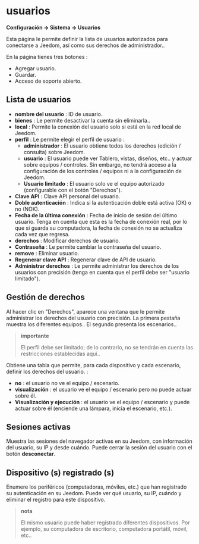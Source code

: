 # usuarios
**Configuración → Sistema → Usuarios**

Esta página le permite definir la lista de usuarios autorizados para conectarse a Jeedom, así como sus derechos de administrador..

En la página tienes tres botones :

- Agregar usuario.
- Guardar.
- Acceso de soporte abierto.

## Lista de usuarios

- **nombre del usuario** : ID de usuario.
- **bienes** : Le permite desactivar la cuenta sin eliminarla..
- **local** : Permite la conexión del usuario solo si está en la red local de Jeedom.
- **perfil** : Le permite elegir el perfil de usuario :
    - **administrador** : El usuario obtiene todos los derechos (edición / consulta) sobre Jeedom.
    - **usuario** : El usuario puede ver Tablero, vistas, diseños, etc.. y actuar sobre equipos / controles. Sin embargo, no tendrá acceso a la configuración de los controles / equipos ni a la configuración de Jeedom.
    - **Usuario limitado** : El usuario solo ve el equipo autorizado (configurable con el botón &quot;Derechos&quot;).
- **Clave API** : Clave API personal del usuario.
- **Doble autenticación** : Indica si la autenticación doble está activa (OK) o no (NOK).
- **Fecha de la última conexión** : Fecha de inicio de sesión del último usuario. Tenga en cuenta que esta es la fecha de conexión real, por lo que si guarda su computadora, la fecha de conexión no se actualiza cada vez que regresa.
- **derechos** : Modificar derechos de usuario.
- **Contraseña** : Le permite cambiar la contraseña del usuario.
- **remove** : Eliminar usuario.
- **Regenerar clave API** : Regenerar clave de API de usuario.
- **Administrar derechos** : Le permite administrar los derechos de los usuarios con precisión (tenga en cuenta que el perfil debe ser &quot;usuario limitado&quot;).

## Gestión de derechos

Al hacer clic en &quot;Derechos&quot;, aparece una ventana que le permite administrar los derechos del usuario con precisión. La primera pestaña muestra los diferentes equipos.. El segundo presenta los escenarios..

> **importante**
>
> El perfil debe ser limitado; de lo contrario, no se tendrán en cuenta las restricciones establecidas aquí..

Obtiene una tabla que permite, para cada dispositivo y cada escenario, definir los derechos del usuario. :
- **no** : el usuario no ve el equipo / escenario.
- **visualización** : el usuario ve el equipo / escenario pero no puede actuar sobre él.
- **Visualización y ejecución** : el usuario ve el equipo / escenario y puede actuar sobre él (enciende una lámpara, inicia el escenario, etc.).

## Sesiones activas

Muestra las sesiones del navegador activas en su Jeedom, con información del usuario, su IP y desde cuándo. Puede cerrar la sesión del usuario con el botón **desconectar**.

## Dispositivo (s) registrado (s)

Enumere los periféricos (computadoras, móviles, etc.) que han registrado su autenticación en su Jeedom.
Puede ver qué usuario, su IP, cuándo y eliminar el registro para este dispositivo.

> **nota**
>
> El mismo usuario puede haber registrado diferentes dispositivos. Por ejemplo, su computadora de escritorio, computadora portátil, móvil, etc..








